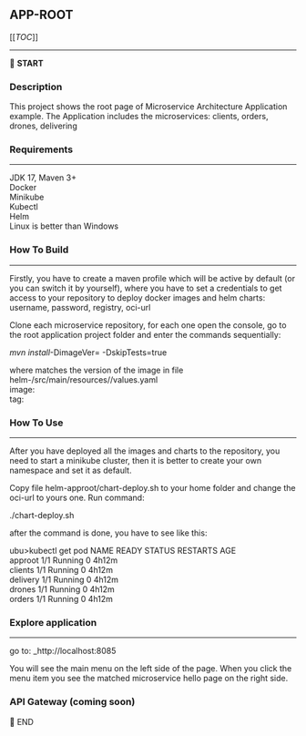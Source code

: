 ## APP-ROOT

[[_TOC_]]

---

:scroll: **START**

### Description

This project shows the root page of Microservice Architecture Application example.
The Application includes the microservices: clients, orders, drones, delivering

### Requirements
___

JDK 17, Maven 3+  
Docker  
Minikube  
Kubectl  
Helm  
Linux is better than Windows  

### How To Build

---
Firstly, you have to create a maven profile which will be active by default (or you can switch it by yourself),
where you have to set a credentials to get access to your repository 
to deploy docker images and helm charts: username, password, registry, oci-url 

Clone each microservice repository,
for each one open the console, go to the root application project folder and enter the commands sequentially:  

_mvn install_-DimageVer=<imageVer> -DskipTests=true  

where <imageVer> matches the version of the image in file helm-<artifactId>/src/main/resources/<artifactId>/values.yaml    
image:  
    tag: <imageVer>  

### How To Use

___

After you have deployed all the images and charts to the repository, you need to start a minikube cluster,
then it is better to create your own namespace and set it as default.

Copy file helm-approot/chart-deploy.sh to your home folder and change the oci-url to yours one. 
Run command:

./chart-deploy.sh

after the command is done, you have to see like this:

ubu>kubectl get pod
NAME       READY   STATUS    RESTARTS   AGE  
approot    1/1     Running   0          4h12m  
clients    1/1     Running   0          4h12m  
delivery   1/1     Running   0          4h12m  
drones     1/1     Running   0          4h12m  
orders     1/1     Running   0          4h12m  


### Explore application

---
go to:
_http://localhost:8085

You will see the main menu on the left side of the page.
When you click the menu item you see the matched microservice hello page on the right side.

### API Gateway (coming soon)

:scroll: END


